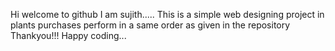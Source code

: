 Hi welcome to github I am sujith.....
This is a simple web designing project in plants purchases
perform in a same order as given in the repository
Thankyou!!!
Happy coding...
